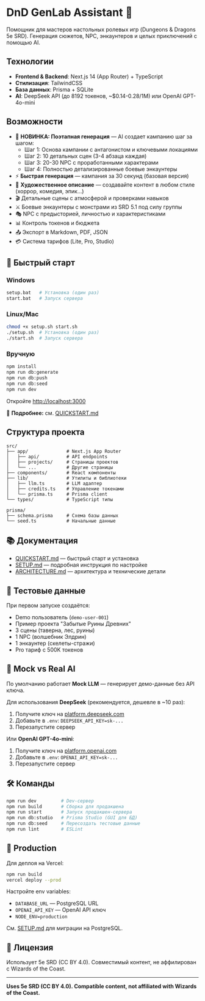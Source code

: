 # DnD GenLab Assistant 🎲

Помощник для мастеров настольных ролевых игр (Dungeons & Dragons 5e SRD). Генерация сюжетов, NPC, энкаунтеров и целых приключений с помощью AI.

## Технологии

- **Frontend & Backend**: Next.js 14 (App Router) + TypeScript
- **Стилизация**: TailwindCSS
- **База данных**: Prisma + SQLite
- **AI**: DeepSeek API (до 8192 токенов, ~$0.14-0.28/1M) или OpenAI GPT-4o-mini

## Возможности

- 🚀 **НОВИНКА: Поэтапная генерация** — AI создает кампанию шаг за шагом:
  - Шаг 1: Основа кампании с антагонистом и ключевыми локациями
  - Шаг 2: 10 детальных сцен (3-4 абзаца каждая)
  - Шаг 3: 20-30 NPC с проработанными характерами
  - Шаг 4: Полностью детализированные боевые энкаунтеры
- ⚡ **Быстрая генерация** — кампания за 30 секунд (базовая версия)
- 🎨 **Художественное описание** — создавайте контент в любом стиле (хоррор, комедия, эпик...)
- 🎬 Детальные сцены с атмосферой и проверками навыков
- ⚔️ Боевые энкаунтеры с монстрами из SRD 5.1 под силу группы
- 🎭 NPC с предысторией, личностью и характеристиками
- 📊 Контроль токенов и бюджета
- 📤 Экспорт в Markdown, PDF, JSON
- 💳 Система тарифов (Lite, Pro, Studio)

## 🚀 Быстрый старт

### Windows

```bash
setup.bat   # Установка (один раз)
start.bat   # Запуск сервера
```

### Linux/Mac

```bash
chmod +x setup.sh start.sh
./setup.sh  # Установка (один раз)
./start.sh  # Запуск сервера
```

### Вручную

```bash
npm install
npm run db:generate
npm run db:push
npm run db:seed
npm run dev
```

Откройте [http://localhost:3000](http://localhost:3000)

📖 **Подробнее:** см. [QUICKSTART.md](QUICKSTART.md)

## Структура проекта

```
src/
├── app/              # Next.js App Router
│   ├── api/          # API endpoints
│   ├── projects/     # Страницы проектов
│   └── ...           # Другие страницы
├── components/       # React компоненты
├── lib/              # Утилиты и библиотеки
│   ├── llm.ts        # LLM адаптер
│   ├── credits.ts    # Управление токенами
│   └── prisma.ts     # Prisma client
└── types/            # TypeScript типы

prisma/
├── schema.prisma     # Схема базы данных
└── seed.ts           # Начальные данные
```

## 📚 Документация

- [QUICKSTART.md](QUICKSTART.md) — быстрый старт и установка
- [SETUP.md](SETUP.md) — подробная инструкция по настройке
- [ARCHITECTURE.md](ARCHITECTURE.md) — архитектура и технические детали

## 🧪 Тестовые данные

При первом запуске создаётся:
- Demo пользователь (`demo-user-001`)
- Пример проекта "Забытые Руины Древних"
- 3 сцены (таверна, лес, руины)
- 1 NPC (волшебник Элдрин)
- 1 энкаунтер (скелеты-стражи)
- Pro тариф с 500K токенов

## 🤖 Mock vs Real AI

По умолчанию работает **Mock LLM** — генерирует демо-данные без API ключа.

Для использования **DeepSeek** (рекомендуется, дешевле в ~10 раз):
1. Получите ключ на [platform.deepseek.com](https://platform.deepseek.com)
2. Добавьте в `.env`: `DEEPSEEK_API_KEY=sk-...`
3. Перезапустите сервер

Или **OpenAI GPT-4o-mini**:
1. Получите ключ на [platform.openai.com](https://platform.openai.com)
2. Добавьте в `.env`: `OPENAI_API_KEY=sk-...`
3. Перезапустите сервер

## 🛠️ Команды

```bash
npm run dev         # Dev-сервер
npm run build       # Сборка для продакшена
npm run start       # Запуск продакшен-сервера
npm run db:studio   # Prisma Studio (GUI для БД)
npm run db:seed     # Пересоздать тестовые данные
npm run lint        # ESLint
```

## 🚢 Production

Для деплоя на Vercel:

```bash
npm run build
vercel deploy --prod
```

Настройте env variables:
- `DATABASE_URL` — PostgreSQL URL
- `OPENAI_API_KEY` — OpenAI API ключ
- `NODE_ENV=production`

См. [SETUP.md](SETUP.md) для миграции на PostgreSQL.

## 📄 Лицензия

Использует 5e SRD (CC BY 4.0). Совместимый контент, не аффилирован с Wizards of the Coast.

---

**Uses 5e SRD (CC BY 4.0). Compatible content, not affiliated with Wizards of the Coast.**

